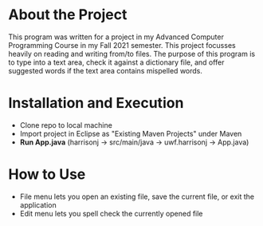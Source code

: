 # About the Project
This program was written for a project in my Advanced Computer Programming Course in my Fall 2021 semester. This project focusses heavily on reading and writing from/to files. The purpose of this program is to type into a text area, check it against a dictionary file, and offer suggested words if the text area contains mispelled words. 

# Installation and Execution
* Clone repo to local machine
* Import project in Eclipse as "Existing Maven Projects" under Maven
* **Run App.java** (harrisonj -> src/main/java -> uwf.harrisonj -> App.java)

# How to Use
* File menu lets you open an existing file, save the current file, or exit the application
* Edit menu lets you spell check the currently opened file
